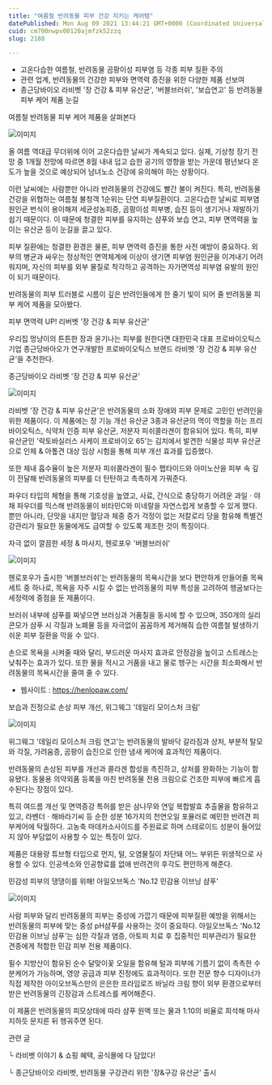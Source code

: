 ```yaml
---
title: "여름철 반려동물 피부 건강 지키는 케어템"
datePublished: Mon Aug 09 2021 13:44:21 GMT+0000 (Coordinated Universal Time)
cuid: cm700nwpv00120ajmfzk52zzq
slug: 2188

---
```



- 고온다습한 여름철, 반려동물 곰팡이성 피부염 등 각종 피부 질환 주의
- 관련 업계, 반려동물의 건강한 피부와 면역력 증진을 위한 다양한 제품 선보여
- 종근당바이오 라비벳 '장 건강 & 피부 유산균', '버블브러쉬', '보습연고' 등 반려동물 피부 케어 제품 눈길

여름철 반려동물 피부 케어 제품을 살펴본다

![이미지](https://cdn.hashnode.com/res/hashnode/image/upload/v1739250191051/f9610dc8-e5a9-46af-9d3b-dca83e865fc0.jpeg)

올 여름 역대급 무더위에 이어 고온다습한 날씨가 계속되고 있다. 실제, 기상청 장기 전망 중 1개월 전망에 따르면 8월 내내 덥고 습한 공기의 영향을 받는 가운데 평년보다 온도가 높을 것으로 예상되어 남녀노소 건강에 유의해야 하는 상황이다.

이런 날씨에는 사람뿐만 아니라 반려동물의 건강에도 빨간 불이 켜진다. 특히, 반려동물 건강을 위협하는 여름철 불청객 1순위는 단연 피부질환이다. 고온다습한 날씨로 피부염 원인균 번식이 용이해져 세균성농피증, 곰팡이성 피부병, 습진 등이 생기거나 재발하기 쉽기 때문이다. 이 때문에 청결한 피부를 유지하는 샴푸와 보습 연고, 피부 면역력을 높이는 유산균 등이 눈길을 끌고 있다.

피부 질환에는 청결한 환경은 물론, 피부 면역력 증진을 통한 사전 예방이 중요하다. 외부의 병균과 싸우는 정상적인 면역체계에 이상이 생기면 피부염 원인균을 이겨내기 어려워지며, 자신의 피부를 외부 물질로 착각하고 공격하는 자가면역성 피부염 유발의 원인이 되기 때문이다.

반려동물의 피부 트러블로 시름이 깊은 반려인들에게 한 줄기 빛이 되어 줄 반려동물 피부 케어 제품을 모아봤다.

피부 면역력 UP! 리버벳 '장 건강 & 피부 유산균'

우리집 멍냥이의 튼튼한 장과 윤기나는 피부를 원한다면 대한민국 대표 프로바이오틱스 기업 종근당바아오가 연구개발한 프로바이오틱스 브랜드 라비벳 '장 건강 & 피부 유산균'을 추천한다.

종근당바이오 라비벳 '장 건강 & 피부 유산균'

![이미지](https://cdn.hashnode.com/res/hashnode/image/upload/v1739250193481/56251e46-0875-41ea-b850-560fcc3b748d.jpeg)

라비벳 '장 건강 & 피부 유산균'은 반려동물의 소화 장애와 피부 문제로 고민인 반려인을 위한 제품이다. 이 제품에는 장 기능 개선 유산균 3종과 유산균의 먹이 역할을 하는 프리바이오틱스, 식약처 인증 피부 유산균, 저분자 피쉬콜라겐이 함유되어 있다. 특히, 피부 유산균인 '락토바실러스 사케이 프로바이오 65'는 김치에서 발견한 식물성 피부 유산균으로 인체 & 아톺견 대상 임상 시험을 통해 피부 개선 효과를 입증했다.

또한 체내 흡수율이 높은 저분자 피쉬콜라겐이 필수 펩타이드와 아미노산을 피부 속 깊이 전달해 반려동물의 피부를 더 탄탄하고 촉촉하게 가꿔준다.

파우더 타입의 체형을 통해 기호성을 높였고, 사료, 간식으로 충당하기 어려운 과일ㆍ야채 파우더를 믹스해 반려동물이 비타민C와 미네랄을 자연스럽게 보충할 수 있게 했다. 뿐만 아니라, 단맛을 내지만 혈당과 체중 증가 걱정이 없는 저칼로리 당을 함유해 특별건강관리가 필요한 동물에게도 급여할 수 있도록 제조한 것이 특징이다.

자극 없이 깔끔한 세정 & 마사지, 헨로포우 '버블브러쉬'

![이미지](https://cdn.hashnode.com/res/hashnode/image/upload/v1739250196252/42300f56-b99a-476d-81d3-448c4f829ad7.png)

헨로포우가 출시한 '버블브러쉬'는 반려동물의 목욕시간을 보다 편안하게 만들어줄 목욕세트 중 하나로, 목욕을 자주 시킬 수 없는 반려동물의 피부 특성을 고려하여 헹굼보다는 세정력에 중점을 둔 제품이다.

브러쉬 내부에 샴푸를 짜넣으면 브러싱과 거품칠을 동시에 할 수 있으며, 350개의 실리콘모가 샴푸 시 각질과 노폐물 등을 자극없이 꼼꼼하게 제거해줘 습한 여름철 발생하기 쉬운 피부 질환을 막을 수 있다.

손으로 목욕을 시켜줄 때와 달리, 부드러운 마사지 효과로 안정감을 높이고 스트레스는 낮춰주는 효과가 있다. 또한 물을 적시고 거품을 내고 물로 헹구는 시간을 최소화해서 반려동물의 목욕시간을 줄여 줄 수 있다.

* 웹사이트 : https://henlopaw.com/

보습과 진정으로 손상 피부 개선, 위그웨그 '데일리 모이스처 크림'

![이미지](https://cdn.hashnode.com/res/hashnode/image/upload/v1739250198256/9227fb7a-33c3-491f-bd3d-256a6323a4b0.jpeg)

위그웨그 '데일리 모이스처 크림 연고'는 반려동물의 발바닥 갈라짐과 상처, 부분적 탈모와 각질, 가려움증, 곰팡이 습진으로 인한 냄새 케어에 효과적인 제품이다.

반려동물의 손상된 피부를 개선과 콜라겐 합성을 촉진하고, 상처를 완화하는 기능이 함유됐다. 동물용 의약외품 등록을 마친 반려동물 전용 크림으로 건조한 피부에 빠르게 흡수된다는 장점이 있다.

특히 여드름 개선 및 면역증강 특허를 받은 삼나무와 연잎 복합발효 추출물을 함유하고 있고, 라벤더ㆍ해바라기씨 등 순한 성분 16가지의 천연오일 포뮬러로 예민한 반려견 피부케어에 탁월하다. 고농축 마데카소사이드를 주원료로 하며 스테로이드 성분이 들어있지 않아 부담없이 사용할 수 있는 특징이 있다.

제품은 대용량 튜브형 타입으로 먼지, 털, 오염물질이 차단돼 어느 부위든 위생적으로 사용할 수 있다. 인공색소와 인공향료를 없애 반려견의 후각도 편안하게 해준다.

민감성 피부의 댕댕이를 위해! 아일오브독스 'No.12 민감용 이브닝 샴푸'

![이미지](https://cdn.hashnode.com/res/hashnode/image/upload/v1739250200405/a4d23dde-fe9a-4e4b-8625-c066261a3b34.jpeg)

사람 피부와 달리 반려동물의 피부는 중성에 가깝기 때문에 피부질환 예방을 위해서는 반려동물의 피부에 맞는 중성 pH샴푸를 사용하는 것이 중요하다. 아일오브독스 'No.12 민감용 이브닝 샴푸'는 심한 각질과 염증, 아토피 치료 후 집중적인 피부관리가 필요한 견종에게 적합한 민감 피부 전용 제품이다.

필수 지방산이 함유된 순수 달맞이꽃 오일을 함유해 털과 피부에 기름기 없이 촉촉한 수분케어가 가능하며, 영양 공급과 피부 진정에도 효과적이다. 또한 전문 향수 디자이너가 직접 제작한 아이오브독스만의 은은한 프라임로즈 바닐라 크림 향이 외부 환경으로부터 받은 반려동물의 긴장감과 스트레스를 케어해준다.

이 제품은 반려동물의 피모상태에 따라 샴푸 원액 또는 물과 1:10의 비율로 희석해 마사지하듯 문지른 뒤 헹궈주면 된다.

관련 글

└ 라비벳 이야기 & 쇼핑 혜택, 공식몰에 다 담았다!

└ 종근당바이오 라비벳, 반려동물 구강관리 위한 '장&구강 유산균' 출시